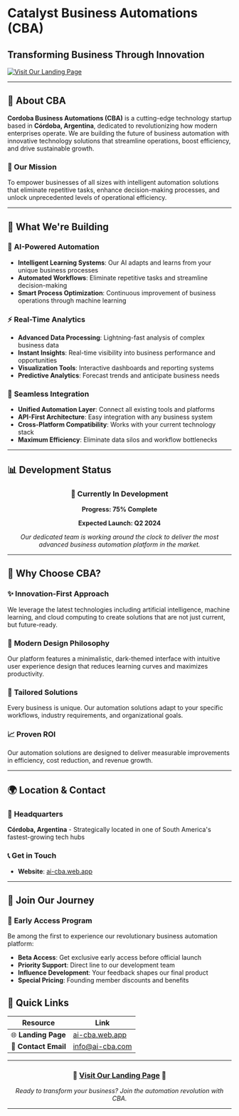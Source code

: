 # Catalyst Business Automations (CBA)

## Transforming Business Through Innovation

[![Visit Our Landing Page](https://img.shields.io/badge/🌐_Visit_Landing_Page-ai--cba.web.app-00d4ff?style=for-the-badge&logo=firefox&logoColor=white)](https://ai-cba.web.app/)

---

## 🏢 About CBA

**Cordoba Business Automations (CBA)** is a cutting-edge technology startup based in **Córdoba, Argentina**, dedicated to revolutionizing how modern enterprises operate. We are building the future of business automation with innovative technology solutions that streamline operations, boost efficiency, and drive sustainable growth.

### 🎯 Our Mission

To empower businesses of all sizes with intelligent automation solutions that eliminate repetitive tasks, enhance decision-making processes, and unlock unprecedented levels of operational efficiency.

---

## 🚀 What We're Building

### 🤖 **AI-Powered Automation**

- **Intelligent Learning Systems**: Our AI adapts and learns from your unique business processes
- **Automated Workflows**: Eliminate repetitive tasks and streamline decision-making
- **Smart Process Optimization**: Continuous improvement of business operations through machine learning

### ⚡ **Real-Time Analytics**

- **Advanced Data Processing**: Lightning-fast analysis of complex business data
- **Instant Insights**: Real-time visibility into business performance and opportunities
- **Visualization Tools**: Interactive dashboards and reporting systems
- **Predictive Analytics**: Forecast trends and anticipate business needs

### 🔗 **Seamless Integration**

- **Unified Automation Layer**: Connect all existing tools and platforms
- **API-First Architecture**: Easy integration with any business system
- **Cross-Platform Compatibility**: Works with your current technology stack
- **Maximum Efficiency**: Eliminate data silos and workflow bottlenecks

---

## 📊 Development Status

<div align="center">

### 🔧 **Currently In Development**

**Progress: 75% Complete**

**Expected Launch: Q2 2024**

_Our dedicated team is working around the clock to deliver the most advanced business automation platform in the market._

</div>

---

## 🌟 Why Choose CBA?

### ✨ **Innovation-First Approach**

We leverage the latest technologies including artificial intelligence, machine learning, and cloud computing to create solutions that are not just current, but future-ready.

### 🎨 **Modern Design Philosophy**

Our platform features a minimalistic, dark-themed interface with intuitive user experience design that reduces learning curves and maximizes productivity.

### 🔧 **Tailored Solutions**

Every business is unique. Our automation solutions adapt to your specific workflows, industry requirements, and organizational goals.

### 📈 **Proven ROI**

Our automation solutions are designed to deliver measurable improvements in efficiency, cost reduction, and revenue growth.

---

## 🌍 Location & Contact

### 📍 **Headquarters**

**Córdoba, Argentina** - Strategically located in one of South America's fastest-growing tech hubs

### 📞 **Get in Touch**

- **Website**: [ai-cba.web.app](https://ai-cba.web.app/)

---

## 🚀 Join Our Journey

### 🎯 **Early Access Program**

Be among the first to experience our revolutionary business automation platform:

- **Beta Access**: Get exclusive early access before official launch
- **Priority Support**: Direct line to our development team
- **Influence Development**: Your feedback shapes our final product
- **Special Pricing**: Founding member discounts and benefits

## 🔗 Quick Links

| Resource             | Link                                      |
| -------------------- | ----------------------------------------- |
| 🌐 **Landing Page**  | [ai-cba.web.app](https://ai-cba.web.app/) |
| 📧 **Contact Email** | [info@ai-cba.com](mailto:info@ai-cba.com) |

---

<div align="center">

### 🌟 [**Visit Our Landing Page**](https://ai-cba.web.app/) 🌟

_Ready to transform your business? Join the automation revolution with CBA._

---

</div>
